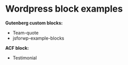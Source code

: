 # Wordpress block examples

**Gutenberg custom blocks:**
* Team-quote
* jsforwp-example-blocks

**ACF block:**
* Testimonial
